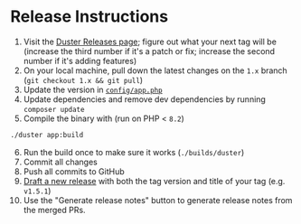 # Release Instructions

1. Visit the [Duster Releases page](https://github.com/tighten/duster/releases); figure out what your next tag will be (increase the third number if it's a patch or fix; increase the second number if it's adding features)
2. On your local machine, pull down the latest changes on the `1.x` branch (`git checkout 1.x && git pull`)
3. Update the version in [`config/app.php`](./config/app.php)
4. Update dependencies and remove dev dependencies by running `composer update`
5. Compile the binary with (run on PHP < `8.2`)

```zsh
./duster app:build
```

6. Run the build once to make sure it works (`./builds/duster`)
7. Commit all changes
8. Push all commits to GitHub
9. [Draft a new release](https://github.com/tighten/duster/releases/new) with both the tag version and title of your tag (e.g. `v1.5.1`)
10. Use the "Generate release notes" button to generate release notes from the merged PRs.
